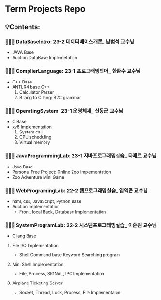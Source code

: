 # Term Projects Repo

## 💡Contents:

### 🧑🏻‍💻 DataBaseIntro: 23-2 데이터베이스개론_ 남범석 교수님

- JAVA Base
- Auction DataBase Implemetation

### 🧑🏻‍💻 ComplierLanguage: 23-1 프로그래밍언어_ 한환수 교수님

- C++ Base
- ANTLR4 base C++
  1. Calculator Parser
  2. B lang to C lang: B2C grammar 

### 🧑🏻‍💻 OperatingSystem: 23-1 운영체제_ 신동군 교수님

- C Base
- xv6 Implementation
  1. System call
  2. CPU scheduling
  3. Virtual memory

### 🧑🏻‍💻 JavaProgrammingLab: 23-1 자바프로그래밍실습_ 타메르 교수님

- Java Base
- Personal Free Project: Online Zoo Implementation
- Zoo Adventure Mini Game

### 🧑🏻‍💻 WebProgramingLab: 22-2 웹프로그래밍실습_ 염익준 교수님

- html, css, JavaScript, Python Base
- Auction Implementation
  - Front, local Back, Database Implementation

### 🧑🏻‍💻 SystemProgramLab: 22-2 시스템프로그래밍실습_ 이준원 교수님

- C lang Base

1. File I/O Implementation
    - Shell Command base Keyword Searching program
    
2. Mini Shell Implementation
    - File, Process, SIGNAL, IPC Implementation
    
3.  Airplane Ticketing Server
    - Socket, Thread, Lock, Process, File Implementaion

